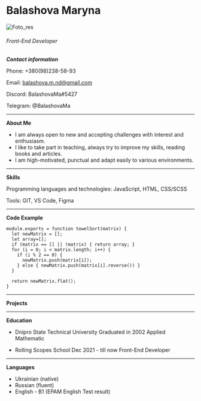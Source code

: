# Balashova Maryna
<image src="./assets/foto_sep.jpg" alt="Foto_res">

###### Front-End Developer 

***Contact information***

Phone: +380(98)238-58-93 

Email: balashova.m.nd@gmail.com

Discord: BalashovaMa#5427

Telegram: @BalashovaMa

*****

**About Me**

- I am always open to new and accepting challenges with interest and enthusiasm.
- I like to take part in teaching, always try to improve my skills, reading books and articles.
- I am high-motivated, punctual and adapt easily to various environments.

*****

**Skills**

Programming languages and technologies: JavaScript, HTML, CSS/SCSS

Tools: GIT, VS Code, Figma

*****

**Code Example**

```
module.exports = function towelSort(matrix) {
  let newMatrix = [];
  let array=[];
  if (matrix == [] || !matrix) { return array; }
  for (i = 0; i < matrix.length; i++) {
    if (i % 2 == 0) {
      newMatrix.push(matrix[i]);
    } else { newMatrix.push(matrix[i].reverse()) }
  }

  return newMatrix.flat();
}
```
*****
**Projects**

*****

**Education**

 - Dnipro State Technical University
   Graduated in 2002
   Applied Mathematic

 - Rolling Scopes School
   Dec 2021 - till now
   Front-End Developer

*****

**Languages**

- Ukrainian (native)
- Russian (fluent)
- English - B1 (EPAM English Test result)





